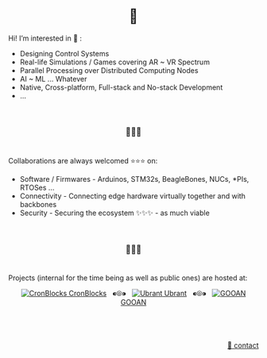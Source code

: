 <h1 align="center">👋</h1>

Hi! I’m interested in 👀 :
  
  - Designing Control Systems
  - Real-life Simulations / Games covering AR ~ VR Spectrum
  - Parallel Processing over Distributed Computing Nodes
  - AI ~ ML ... Whatever
  - Native, Cross-platform, Full-stack and No-stack Development
  - ...


&nbsp;

<h3 align="center">💞️💞️💞️</h3>

# 

Collaborations are always welcomed :star::star::star: on:
  - Software / Firmwares - Arduinos, STM32s, BeagleBones, NUCs, \*PIs, RTOSes ...
  - Connectivity - Connecting edge hardware virtually together and with backbones
  - Security - Securing the ecosystem ✨✨✨ - as much viable


&nbsp;

<h3 align="center">🌱🌱🌱</h3>

# 

Projects (internal for the time being as well as public ones) are hosted at:

<p align="center">
  <!--<a href="https://github.com/innolixir"><img src="https://avatars.githubusercontent.com/u/85053112?s=28&v=4" alt="Innolixir" /> Innolixir</a>
  &nbsp;&nbsp;⁌⦾⁍&nbsp;&nbsp;-->
  <a href="https://github.com/cronblocks"><img src="https://avatars.githubusercontent.com/u/86520771?s=28&v=4" alt="CronBlocks" /> CronBlocks</a>
  &nbsp;&nbsp;⁌⦾⁍&nbsp;&nbsp;
  <!--<a href="https://github.com/cronblocks-ai"><img src="https://avatars.githubusercontent.com/u/103107980?s=28&v=4" alt="CronBlocks AI" /> CronBlocks AI</a>
  &nbsp;&nbsp;⁌⦾⁍&nbsp;&nbsp;-->
  <a href="https://github.com/ubrant"><img src="https://avatars.githubusercontent.com/u/87671848?s=28&v=4" alt="Ubrant" /> Ubrant</a>
  &nbsp;&nbsp;⁌⦾⁍&nbsp;&nbsp;
  <a href="https://github.com/gooan"><img src="https://avatars.githubusercontent.com/u/87671960?s=28&v=4" alt="GOOAN" /> GOOAN</a>
</p>

&nbsp;

# 
<p align="right"><a href="mailto:anti.qazi@gmail.com">&#128231; contact</a></p>
